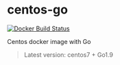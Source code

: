 # centos-go

[![Docker Build Status](https://dockerbuildbadges.quelltext.eu/status.svg?organization=ssgreg&repository=centos-go)](https://hub.docker.com/r/ssgreg/centos-go)

Centos docker image with Go

> Latest version: centos7 + Go1.9

